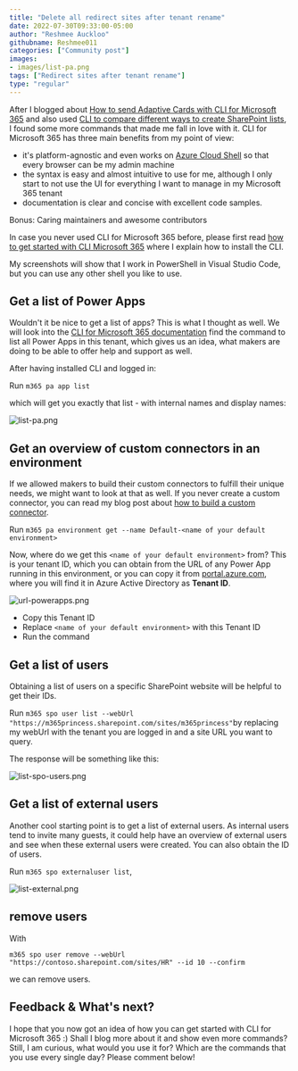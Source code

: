```yaml
---
title: "Delete all redirect sites after tenant rename"
date: 2022-07-30T09:33:00-05:00
author: "Reshmee Auckloo"
githubname: Reshmee011
categories: ["Community post"]
images:
- images/list-pa.png
tags: ["Redirect sites after tenant rename"]
type: "regular"
---
```


After I blogged about [How to send Adaptive Cards with CLI for Microsoft
365](https://techcommunity.microsoft.com/t5/microsoft-365-pnp-blog/how-to-send-adaptive-cards-with-cli-microsoft-365/ba-p/2143466) and
also used [CLI to compare different ways to create SharePoint
lists](https://techcommunity.microsoft.com/t5/microsoft-365-pnp-blog/should-we-use-sharepoint-rest-or-microsoft-graph-api-in-power/ba-p/2182284),
I found some more commands that made me fall in love with it. CLI for
Microsoft 365 has three main benefits from my point of view:

-   it's platform-agnostic and even works on [Azure Cloud
    Shell](https://azure.microsoft.com/features/cloud-shell/?&ef_id=Cj0KCQiAnKeCBhDPARIsAFDTLTIDlnMADqglDP6WLiQ_Yq23PQL7px3W9ElP7bBanGB6762ENh6DzScaAsTxEALw_wcB:G:s&OCID=AID2100049_SEM_Cj0KCQiAnKeCBhDPARIsAFDTLTIDlnMADqglDP6WLiQ_Yq23PQL7px3W9ElP7bBanGB6762ENh6DzScaAsTxEALw_wcB:G:s) so
    that every browser can be my admin machine
-   the syntax is easy and almost intuitive to use for me, although I
    only start to not use the UI for everything I want to manage in my
    Microsoft 365 tenant
-   documentation is clear and concise with excellent code samples.

Bonus: Caring maintainers and awesome contributors

In case you never used CLI for Microsoft 365 before, please first
read [how to get started with CLI Microsoft
365](https://m365princess.com/how-to-get-started-with-cli-microsoft-365-and-adaptive-cards/#how-to-use-cli-microsoft-365) where
I explain how to install the CLI.

My screenshots will show that I work in PowerShell in Visual Studio
Code, but you can use any other shell you like to use.

## Get a list of Power Apps

Wouldn't it be nice to get a list of apps? This is what I thought as
well. We will look into the [CLI for Microsoft 365
documentation](https://pnp.github.io/cli-microsoft365/cmd/pa/app/app-list/) find
the command to list all Power Apps in this tenant, which gives us an
idea, what makers are doing to be able to offer help and support as
well.

After having installed CLI and logged in:

Run `m365 pa app list`

which will get you exactly that list - with internal names and display
names:

![list-pa.png](images/list-pa.png)

## Get an overview of custom connectors in an environment

If we allowed makers to build their custom connectors to fulfill their
unique needs, we might want to look at that as well. If you never create
a custom connector, you can read my blog post about [how to build a
custom
connector](https://m365princess.com/how-to-use-a-custom-connector-in-power-automate/).

Run `m365 pa environment get --name Default-<name of your default environment>`

Now, where do we get this `<name of your default environment>` from?
This is your tenant ID, which you can obtain from the URL of any Power
App running in this environment, or you can copy it
from [portal.azure.com](https://portal.azure.com/), where you will find
it in Azure Active Directory as **Tenant ID**.

![url-powerapps.png](images/url-powerapps.png)

-   Copy this Tenant ID
-   Replace `<name of your default environment>` with this Tenant ID
-   Run the command

## Get a list of users

Obtaining a list of users on a specific SharePoint website will be
helpful to get their IDs.

Run `m365 spo user list --webUrl "https://m365princess.sharepoint.com/sites/m365princess"`by
replacing my webUrl with the tenant you are logged in and a site URL you
want to query.

The response will be something like this:

![list-spo-users.png](images/list-spo-users.png)

## Get a list of external users

Another cool starting point is to get a list of external users. As
internal users tend to invite many guests, it could help have an
overview of external users and see when these external users were
created. You can also obtain the ID of users.

Run `m365 spo externaluser list`,

![list-external.png](images/list-external.png)

## remove users

With

`m365 spo user remove --webUrl "https://contoso.sharepoint.com/sites/HR" --id 10 --confirm`

we can remove users.

## Feedback & What's next?

I hope that you now got an idea of how you can get started with CLI for
Microsoft 365 :) Shall I blog more about it and show even more commands?
Still, I am curious, what would you use it for? Which are the commands
that you use every single day? Please comment below!
